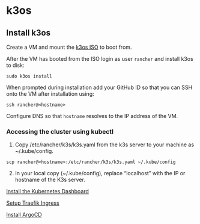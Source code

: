 # k3os

## Install k3os

Create a VM and mount the [k3os ISO](https://github.com/rancher/k3os/releases) to boot from.

After the VM has booted from the ISO login as user `rancher` and install k3os to disk:

```sudo k3os install```

When prompted during installation add your GitHub ID so that you can SSH onto the VM after installation using:

```ssh rancher@<hostname>```

Configure DNS so that  `hostname` resolves to the IP address of the VM.

### Accessing the cluster using kubectl

1. Copy /etc/rancher/k3s/k3s.yaml from the k3s server to your machine as ~/.kube/config.

```scp rancher@<hostname>:/etc/rancher/k3s/k3s.yaml ~/.kube/config```

2. In your local copy (~/.kube/config), replace “localhost” with the IP or hostname of the K3s server.

[Install the Kubernetes Dashboard](includes/kubernetes-dashboard.md)

[Setup Traefik Ingress](includes/traefix-dashboard-ingress.md)

[Install ArgoCD](includes/traefik-dashboard-ingress.md)